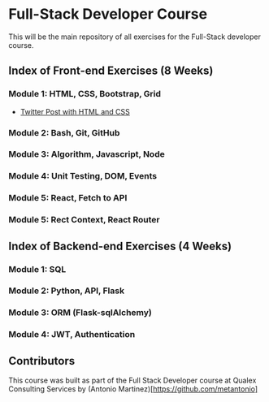 # Full-Stack Developer Course

This will be the main repository of all exercises for the Full-Stack developer course.

## Index of Front-end Exercises (8 Weeks)

### Module 1: HTML, CSS, Bootstrap, Grid
- [Twitter Post with HTML and CSS](./front-end/exercise%201/)

### Module 2: Bash, Git, GitHub

### Module 3: Algorithm, Javascript, Node

### Module 4: Unit Testing, DOM, Events

### Module 5: React, Fetch to API

### Module 5: Rect Context, React Router

## Index of Backend-end Exercises (4 Weeks)

### Module 1: SQL

### Module 2: Python, API, Flask

### Module 3: ORM (Flask-sqlAlchemy)

### Module 4: JWT, Authentication

## Contributors

This course was built as part of the Full Stack Developer course at Qualex Consulting Services by (Antonio Martinez)[https://github.com/metantonio]